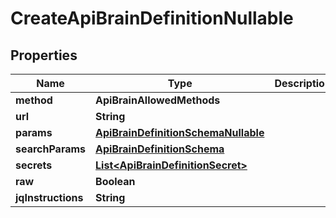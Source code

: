 

# CreateApiBrainDefinitionNullable


## Properties

| Name | Type | Description | Notes |
|------------ | ------------- | ------------- | -------------|
|**method** | **ApiBrainAllowedMethods** |  |  |
|**url** | **String** |  |  |
|**params** | [**ApiBrainDefinitionSchemaNullable**](ApiBrainDefinitionSchemaNullable.md) |  |  [optional] |
|**searchParams** | [**ApiBrainDefinitionSchema**](ApiBrainDefinitionSchema.md) |  |  [optional] |
|**secrets** | [**List&lt;ApiBrainDefinitionSecret&gt;**](ApiBrainDefinitionSecret.md) |  |  [optional] |
|**raw** | **Boolean** |  |  [optional] |
|**jqInstructions** | **String** |  |  [optional] |



